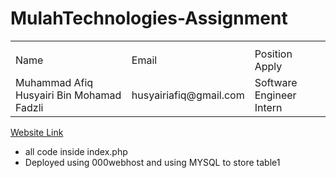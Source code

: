 # MulahTechnologies-Assignment
<table>
  <th>
    <tr>
      <td>Name</td>
      <td>Email</td>
      <td>Position Apply</td>
    </tr>
    <tr>
      <td>Muhammad Afiq Husyairi Bin Mohamad Fadzli</td>
      <td>husyairiafiq@gmail.com</td>
      <td>Software Engineer Intern</td>
    </tr>

  </th>
</table>

<a href="https://mulah-assessment.000webhostapp.com/">Website Link</a>

- all code inside index.php
- Deployed using 000webhost and using MYSQL to store table1
